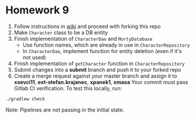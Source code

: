 # Homework 9

1. Follow instructions in [wiki](https://gitlab.fi.muni.cz/grp-pv256/wiki/wikis/home)
and proceed with forking this repo
2. Make `Character` class to be a DB entity
3. Finish implementation of `CharacterDao` and `MortyDatabase`
   * Use function names, which are already in use in `CharacterRepository`
   * In `CharacterDao`, implement function for entity deletion (even if it's not used)
4. Finish implementation of `getCharacter` function in `CharacterRepository`
5. Submit changes into a **submit** branch and push it to your forked repo
6. Create a merge request against _your_ master branch and assign it to **xsevci11**, **ext-stefan.krajanec**, **xpanek1**, **xmasa**
Your commit must pass Gitlab CI verification. To test this locally, run:
```
./gradlew check
```
Note: Pipelines are not passing in the initial state.
